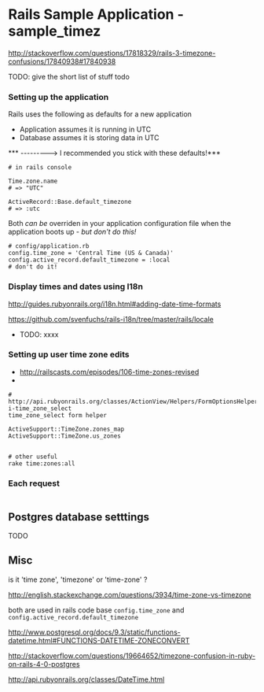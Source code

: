 # Rails Sample Application - sample_timez

http://stackoverflow.com/questions/17818329/rails-3-timezone-confusions/17840938#17840938

TODO: give the short list of stuff todo

### Setting up the application

Rails uses the following as defaults for a new application

* Application assumes it is running in UTC
* Database assumes it is storing data in UTC

*** ---------> I recommended you stick with these defaults!***

```
# in rails console

Time.zone.name
# => "UTC"

ActiveRecord::Base.default_timezone
# => :utc
```

Both *can be* overriden in your application configuration file when the application boots up - *but don't do this!*

```
# config/application.rb
config.time_zone = 'Central Time (US & Canada)'
config.active_record.default_timezone = :local
# don't do it!
```

### Display times and dates using I18n

http://guides.rubyonrails.org/i18n.html#adding-date-time-formats

https://github.com/svenfuchs/rails-i18n/tree/master/rails/locale

* TODO: xxxx

### Setting up user time zone edits

* http://railscasts.com/episodes/106-time-zones-revised
*

```
# http://api.rubyonrails.org/classes/ActionView/Helpers/FormOptionsHelper.html#method-i-time_zone_select
time_zone_select form helper

ActiveSupport::TimeZone.zones_map
ActiveSupport::TimeZone.us_zones


# other useful
rake time:zones:all

```

### Each request

```
```

## Postgres database setttings

TODO

## Misc

is it 'time zone', 'timezone' or 'time-zone' ?

http://english.stackexchange.com/questions/3934/time-zone-vs-timezone

both are used in rails code base `config.time_zone` and `config.active_record.default_timezone`



http://www.postgresql.org/docs/9.3/static/functions-datetime.html#FUNCTIONS-DATETIME-ZONECONVERT

http://stackoverflow.com/questions/19664652/timezone-confusion-in-ruby-on-rails-4-0-postgres

http://api.rubyonrails.org/classes/DateTime.html